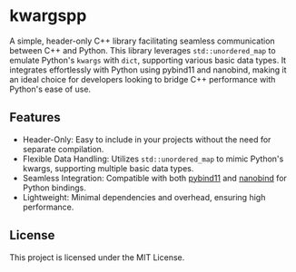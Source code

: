 # kwargspp

A simple, header-only C++ library facilitating seamless communication between C++ and Python. This library leverages `std::unordered_map` to emulate Python's `kwargs` with `dict`, supporting various basic data types. It integrates effortlessly with Python using pybind11 and nanobind, making it an ideal choice for developers looking to bridge C++ performance with Python's ease of use.

## Features

- Header-Only: Easy to include in your projects without the need for separate compilation.
- Flexible Data Handling: Utilizes `std::unordered_map` to mimic Python's kwargs, supporting multiple basic data types.
- Seamless Integration: Compatible with both [pybind11](https://pybind11.readthedocs.io/en/stable/) and [nanobind](https://nanobind.readthedocs.io/en/latest/) for Python bindings.
- Lightweight: Minimal dependencies and overhead, ensuring high performance.

## License

This project is licensed under the MIT License.